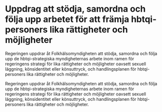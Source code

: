 # Uppdrag att stödja, samordna och följa upp arbetet för att främja hbtqi-personers lika rättigheter och möjligheter

Regeringen uppdrar åt Folkhälsomyndigheten att stödja, samordna och följa upp de hbtqi-strategiska myndigheternas arbete inom ramen för regeringens strategi för lika rättigheter och möjligheter oavsett sexuell läggning, könsidentitet eller könsuttryck, och handlingsplanen för hbtqi-personers lika rättigheter och möjligheter.

Regeringen uppdrar åt Folkhälsomyndigheten att stödja, samordna och följa upp de hbtqi-strategiska myndigheternas arbete inom ramen för regeringens strategi för lika rättigheter och möjligheter oavsett sexuell läggning, könsidentitet eller könsuttryck, och handlingsplanen för hbtqi-personers lika rättigheter och möjligheter.
